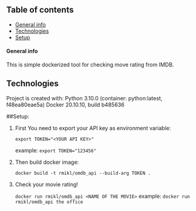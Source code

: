 ## Table of contents
* [General info](#general-info)
* [Technologies](#technologies)
* [Setup](#setup)

#### General info
This is simple dockerized tool for checking move rating from IMDB.

## Technologies
Project is created with:
Python 3.10.0 (container: python:latest, f48ea80eae5a) 
Docker 20.10.10, build b485636

##Setup:
1. First You need to export your API key as environment variable:

    `export TOKEN="<YOUR API KEY>"`

    example:     `export TOKEN="123456"`

2. Then build docker image:

    `docker build -t rmikl/omdb_api --build-arg TOKEN .` 

3. Check your movie rating!

    `docker run rmikl/omdb_api <NAME OF THE MOVIE>`
    example: `docker run rmikl/omdb_api the office`

